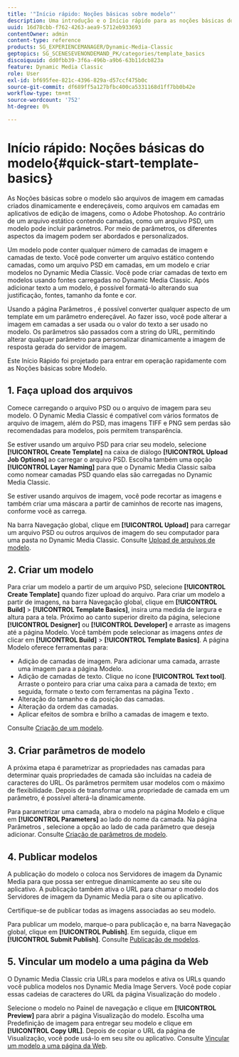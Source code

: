 ```yaml
---
title: '"Início rápido: Noções básicas sobre modelo"'
description: Uma introdução e o Início rápido para as noções básicas do modelo para ajudá-lo a ativar e executar rapidamente.
uuid: 16d78cbb-f762-4263-aea9-5712eb933693
contentOwner: admin
content-type: reference
products: SG_EXPERIENCEMANAGER/Dynamic-Media-Classic
geptopics: SG_SCENESEVENONDEMAND_PK/categories/template_basics
discoiquuid: dd0fbb39-3f6a-496b-a9b6-63b11dcb823a
feature: Dynamic Media Classic
role: User
exl-id: bf695fee-821c-4396-829a-d57ccf475b0c
source-git-commit: df689ff5a127bfbc400ca5331168d1ff7bb0b42e
workflow-type: tm+mt
source-wordcount: '752'
ht-degree: 0%

---
```


# Início rápido: Noções básicas do modelo{#quick-start-template-basics}

As Noções básicas sobre o modelo são arquivos de imagem em camadas criados dinamicamente e endereçáveis, como arquivos em camadas em aplicativos de edição de imagens, como o Adobe Photoshop. Ao contrário de um arquivo estático contendo camadas, como um arquivo PSD, um modelo pode incluir parâmetros. Por meio de parâmetros, os diferentes aspectos da imagem podem ser abordados e personalizados.

Um modelo pode conter qualquer número de camadas de imagem e camadas de texto. Você pode converter um arquivo estático contendo camadas, como um arquivo PSD em camadas, em um modelo e criar modelos no Dynamic Media Classic. Você pode criar camadas de texto em modelos usando fontes carregadas no Dynamic Media Classic. Após adicionar texto a um modelo, é possível formatá-lo alterando sua justificação, fontes, tamanho da fonte e cor.

Usando a página Parâmetros , é possível converter qualquer aspecto de um template em um parâmetro endereçável. Ao fazer isso, você pode alterar a imagem em camadas a ser usada ou o valor do texto a ser usado no modelo. Os parâmetros são passados com a string do URL, permitindo alterar qualquer parâmetro para personalizar dinamicamente a imagem de resposta gerada do servidor de imagem.

Este Início Rápido foi projetado para entrar em operação rapidamente com as Noções básicas sobre Modelo.

## 1. Faça upload dos arquivos

Comece carregando o arquivo PSD ou o arquivo de imagem para seu modelo. O Dynamic Media Classic é compatível com vários formatos de arquivo de imagem, além do PSD, mas imagens TIFF e PNG sem perdas são recomendadas para modelos, pois permitem transparência.

Se estiver usando um arquivo PSD para criar seu modelo, selecione **[!UICONTROL Create Template]** na caixa de diálogo **[!UICONTROL Upload Job Options]** ao carregar o arquivo PSD. Escolha também uma opção **[!UICONTROL Layer Naming]** para que o Dynamic Media Classic saiba como nomear camadas PSD quando elas são carregadas no Dynamic Media Classic.

Se estiver usando arquivos de imagem, você pode recortar as imagens e também criar uma máscara a partir de caminhos de recorte nas imagens, conforme você as carrega.

Na barra Navegação global, clique em **[!UICONTROL Upload]** para carregar um arquivo PSD ou outros arquivos de imagem do seu computador para uma pasta no Dynamic Media Classic. Consulte [Upload de arquivos de modelo](uploading-template-files.md#uploading_template_files).

## 2. Criar um modelo

Para criar um modelo a partir de um arquivo PSD, selecione **[!UICONTROL Create Template]** quando fizer upload do arquivo. Para criar um modelo a partir de imagens, na barra Navegação global, clique em **[!UICONTROL Build]** > **[!UICONTROL Template Basics]**, insira uma medida de largura e altura para a tela. Próximo ao canto superior direito da página, selecione **[!UICONTROL Designer]** ou **[!UICONTROL Developer]** e arraste as imagens até a página Modelo. Você também pode selecionar as imagens *antes de* clicar em **[!UICONTROL Build]** > **[!UICONTROL Template Basics]**. A página Modelo oferece ferramentas para:

* Adição de camadas de imagem. Para adicionar uma camada, arraste uma imagem para a página Modelo.
* Adição de camadas de texto. Clique no ícone **[!UICONTROL Text tool]**. Arraste o ponteiro para criar uma caixa para a camada de texto; em seguida, formate o texto com ferramentas na página Texto .
* Alteração do tamanho e da posição das camadas.
* Alteração da ordem das camadas.
* Aplicar efeitos de sombra e brilho a camadas de imagem e texto.

Consulte [Criação de um modelo](creating-template.md#creating_a_template).

## 3. Criar parâmetros de modelo

A próxima etapa é parametrizar as propriedades nas camadas para determinar quais propriedades de camada são incluídas na cadeia de caracteres do URL. Os parâmetros permitem usar modelos com o máximo de flexibilidade. Depois de transformar uma propriedade de camada em um parâmetro, é possível alterá-la dinamicamente.

Para parametrizar uma camada, abra o modelo na página Modelo e clique em **[!UICONTROL Parameters]** ao lado do nome da camada. Na página Parâmetros , selecione a opção ao lado de cada parâmetro que deseja adicionar. Consulte [Criação de parâmetros de modelo](creating-template-parameters.md#creating_template_parameters).

## 4. Publicar modelos

A publicação do modelo o coloca nos Servidores de imagem da Dynamic Media para que possa ser entregue dinamicamente ao seu site ou aplicativo. A publicação também ativa o URL para chamar o modelo dos Servidores de imagem da Dynamic Media para o site ou aplicativo.

Certifique-se de publicar todas as imagens associadas ao seu modelo.

Para publicar um modelo, marque-o para publicação e, na barra Navegação global, clique em **[!UICONTROL Publish]**. Em seguida, clique em **[!UICONTROL Submit Publish]**. Consulte [Publicação de modelos](publishing-templates.md#publishing_templates).

## 5. Vincular um modelo a uma página da Web

O Dynamic Media Classic cria URLs para modelos e ativa os URLs quando você publica modelos nos Dynamic Media Image Servers. Você pode copiar essas cadeias de caracteres do URL da página Visualização do modelo .

Selecione o modelo no Painel de navegação e clique em **[!UICONTROL Preview]** para abrir a página Visualização do modelo. Escolha uma Predefinição de imagem para entregar seu modelo e clique em **[!UICONTROL Copy URL]**. Depois de copiar o URL da página de Visualização, você pode usá-lo em seu site ou aplicativo. Consulte [Vincular um modelo a uma página da Web](linking-template-web-page.md#linking_a_template_to_a_web_page).
